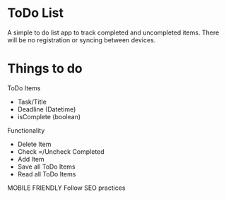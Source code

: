 # ToDo List 
A simple to do list app to track completed and uncompleted items. There will be no registration or syncing between devices.

# Things to do

ToDo Items
- Task/Title 
- Deadline (Datetime)
- isComplete (boolean)

Functionality
- Delete Item
- Check =/Uncheck Completed
- Add Item
- Save all ToDo Items
- Read all ToDo Items

MOBILE FRIENDLY
Follow SEO practices
